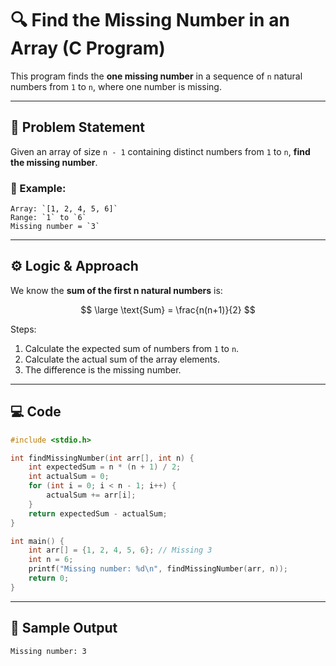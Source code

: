 # 🔍 Find the Missing Number in an Array (C Program)

This program finds the **one missing number** in a sequence of `n` natural numbers from `1` to `n`, where one number is missing.

---

## 🧠 Problem Statement

Given an array of size `n - 1` containing distinct numbers from `1` to `n`, **find the missing number**.

### 🧾 Example:
 ```
 Array: `[1, 2, 4, 5, 6]`  
 Range: `1` to `6`  
 Missing number = `3`
 ```
---

## ⚙️ Logic & Approach

We know the **sum of the first n natural numbers** is:

$$
\large \text{Sum} = \frac{n(n+1)}{2}
$$

Steps:
1. Calculate the expected sum of numbers from `1` to `n`.
2. Calculate the actual sum of the array elements.
3. The difference is the missing number.

---

## 💻 Code

```c
#include <stdio.h>

int findMissingNumber(int arr[], int n) {
    int expectedSum = n * (n + 1) / 2;
    int actualSum = 0;
    for (int i = 0; i < n - 1; i++) {
        actualSum += arr[i];
    }
    return expectedSum - actualSum;
}

int main() {
    int arr[] = {1, 2, 4, 5, 6}; // Missing 3
    int n = 6;
    printf("Missing number: %d\n", findMissingNumber(arr, n));
    return 0;
}
```

---
## 🧪 Sample Output
```
Missing number: 3
```

